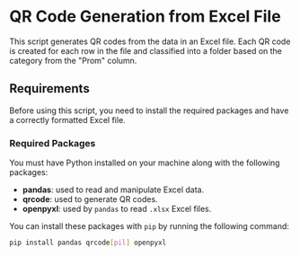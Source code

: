 # QR Code Generation from Excel File

This script generates QR codes from the data in an Excel file. Each QR code is created for each row in the file and classified into a folder based on the category from the "Prom" column.

## Requirements

Before using this script, you need to install the required packages and have a correctly formatted Excel file.

### Required Packages

You must have Python installed on your machine along with the following packages:

- **pandas**: used to read and manipulate Excel data.
- **qrcode**: used to generate QR codes.
- **openpyxl**: used by `pandas` to read `.xlsx` Excel files.

You can install these packages with `pip` by running the following command:

```bash
pip install pandas qrcode[pil] openpyxl
